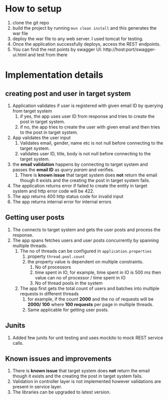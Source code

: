 # How to setup
1. clone the git repo
2. build the project by running `mvn clean install` and this generates the war file
3. deploy the war file to any web server. I used tomcat for testing.
4. Once the application successfully deploys, access the REST endpoints.
5. You can find the rest points by swagger UI: http://host:port/swagger-ui.html and test from there

# Implementation details
## creating post and user in target system
1. Application validates if user is registered with given email ID by querying from target system
   1. if yes, the app uses user ID from response and tries to create the post in target system.
   2. if no, the app tries to create the user with given email and then tries to the post in target system.
2. App validates the user input
   1. Validates email, gender, name etc is not null before connecting to the target system.
   2. validates user ID, title, body is not null before connecting to the target system.
3. the **email validation** happens by connecting to target system and passes the **email ID** as *query param* and verifies.
   1. There is **known issue** that target system does **not** return the email though it exists and the creating the post in target system fails.
4. The application returns error if failed to create the entity in target system and http error code will be 422.
5. The app returns 400 http status code for invalid input
6. The app returns internal error for internal errors


## Getting user posts
1. The connects to target system and gets the user posts and process the response.
2. The app spans fetches users and user posts concurrently by spanning multiple threads.
   1. The no of threads can be configured in `application.properties`
      1. property `thread.pool.count`
      2. the property value is dependent on multiple constraints. 
         1. No of processors
         2. time spent in IO, for example, time spent in IO is 500 ms then value can no of processor / time spent in IO
         3. No of thread pools in the system
   2. The app first gets the total count of users and batches into multiple requests in different threads
      1. for example, if the count **2000** and the no of requests will be **2000/ 100** where **100 requests** per page in multiple threads.
      2. Same applicable for getting user posts.

## Junits
1. Added few junits for unit testing and uses mockito to mock REST service calls.

## Known issues and improvements
1. There is **known issue** that target system does **not** return the email though it exists and the creating the post in target system fails.
2. Validation in controller layer is not implemented however validations are present in service layer.
3. The libraries can be upgraded to latest version. 